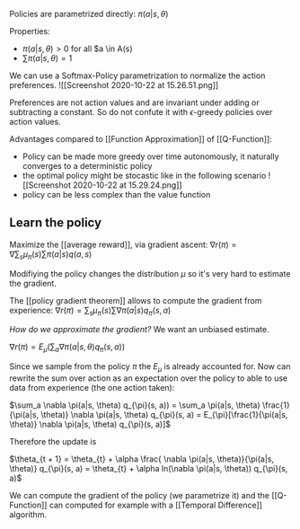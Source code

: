 Policies are parametrized directly: $\pi(a|s, \theta)$

Properties:
- $\pi(a|s, \theta) > 0$ for all $a \in A(s)
- $\sum \pi(a|s, \theta) = 1$

We can use a Softmax-Policy parametrization to normalize the action preferences. 
![[Screenshot 2020-10-22 at 15.26.51.png]]

Preferences are not action values and are invariant under adding or subtracting a constant. So do not confute it with $\epsilon$-greedy policies over action values. 

Advantages compared to [[Function Approximation]] of [[Q-Function]]:
- Policy can be made more greedy over time autonomously, it naturally converges to a deterministic policy 
- the optimal policy might be stocastic like in the following scenario 
![[Screenshot 2020-10-22 at 15.29.24.png]]
- policy can be less complex than the value function

## Learn the policy 
Maximize the [[average reward]], via gradient ascent: 
$\nabla r(\pi) = \nabla \sum_s \mu_{\pi}(s) \sum \pi(a|s) q(a, s)$

Modifiying the policy changes the distribution $\mu$ so it's very hard to estimate the gradient. 

The [[policy gradient theorem]] allows to compute the gradient from experience:
$\nabla r(\pi) = \sum_s \mu_{\pi}(s) \sum \nabla \pi(a|s) q_{\pi}(s, a)$

*How do we approximate the gradient?*
We want an unbiased estimate. 

$\nabla r(\pi) =E_{\mu} (\sum_a \nabla \pi(a|s, \theta) q_{\pi}(s, a))$

Since we sample from the policy $\pi$ the $E_{\mu}$ is already accounted for. 
Now can rewrite the sum over action as an expectation over the policy to able to use data from experience (the one action taken):

$\sum_a \nabla \pi(a|s, \theta) q_{\pi}(s, a)) = \sum_a \pi(a|s, \theta) \frac{1}{\pi(a|s, \theta)} \nabla \pi(a|s, \theta) q_{\pi}(s, a) = E_{\pi}[\frac{1}{\pi(a|s, \theta)} \nabla \pi(a|s, \theta) q_{\pi}(s, a)]$

Therefore the update is 

$\theta_{t + 1} = \theta_{t} + \alpha \frac{ \nabla \pi(a|s, \theta)}{\pi(a|s, \theta)} q_{\pi}(s, a) = \theta_{t} + \alpha ln(\nabla \pi(a|s, \theta)) q_{\pi}(s, a)$

We can compute the gradient of the policy (we parametrize it) and the [[Q-Function]] can computed for example with a [[Temporal Difference]] algorithm.









